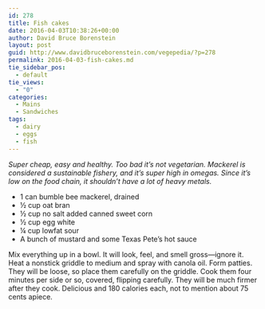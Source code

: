 ```yaml
---
id: 278
title: Fish cakes
date: 2016-04-03T10:38:26+00:00
author: David Bruce Borenstein
layout: post
guid: http://www.davidbruceborenstein.com/vegepedia/?p=278
permalink: 2016-04-03-fish-cakes.md
tie_sidebar_pos:
  - default
tie_views:
  - "0"
categories:
  - Mains
  - Sandwiches
tags:
  - dairy
  - eggs
  - fish
---
```

_Super cheap, easy and healthy. Too bad it’s not vegetarian. Mackerel is considered a sustainable fishery, and it’s super high in omegas. Since it’s low on the food chain, it shouldn’t have a lot of heavy metals._

  * 1 can bumble bee mackerel, drained
  * ½ cup oat bran
  * ½ cup no salt added canned sweet corn
  * ½ cup egg white
  * ¼ cup lowfat sour
  * A bunch of mustard and some Texas Pete’s hot sauce

Mix everything up in a bowl. It will look, feel, and smell gross—ignore it. Heat a nonstick griddle to medium and spray with canola oil. Form patties. They will be loose, so place them carefully on the griddle. Cook them four minutes per side or so, covered, flipping carefully. They will be much firmer after they cook. Delicious and 180 calories each, not to mention about 75 cents apiece.